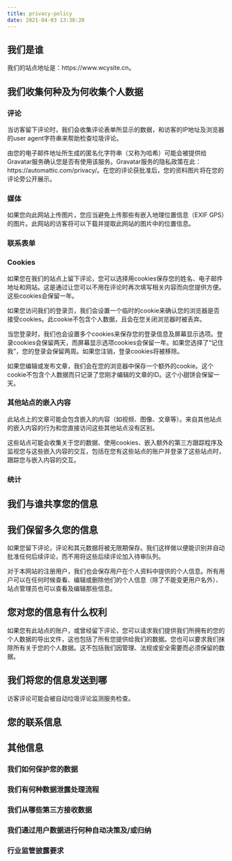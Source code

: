 ```yaml
---
title: privacy-policy
date: 2021-04-03 13:38:28
---
```

<!-- wp:heading --><h2>我们是谁</h2><!-- /wp:heading --><!-- wp:paragraph --><p>我们的站点地址是：https://www.wcysite.cn。</p><!-- /wp:paragraph --><!-- wp:heading --><h2>我们收集何种及为何收集个人数据</h2><!-- /wp:heading --><!-- wp:heading {"level":3} --><h3>评论</h3><!-- /wp:heading --><!-- wp:paragraph --><p>当访客留下评论时，我们会收集评论表单所显示的数据，和访客的IP地址及浏览器的user agent字符串来帮助检查垃圾评论。</p><!-- /wp:paragraph --><!-- wp:paragraph --><p>由您的电子邮件地址所生成的匿名化字符串（又称为哈希）可能会被提供给Gravatar服务确认您是否有使用该服务。Gravatar服务的隐私政策在此：https://automattic.com/privacy/。在您的评论获批准后，您的资料图片将在您的评论旁公开展示。</p><!-- /wp:paragraph --><!-- wp:heading {"level":3} --><h3>媒体</h3><!-- /wp:heading --><!-- wp:paragraph --><p>如果您向此网站上传图片，您应当避免上传那些有嵌入地理位置信息（EXIF GPS）的图片。此网站的访客将可以下载并提取此网站的图片中的位置信息。</p><!-- /wp:paragraph --><!-- wp:heading {"level":3} --><h3>联系表单</h3><!-- /wp:heading --><!-- wp:heading {"level":3} --><h3>Cookies</h3><!-- /wp:heading --><!-- wp:paragraph --><p>如果您在我们的站点上留下评论，您可以选择用cookies保存您的姓名、电子邮件地址和网站。这是通过让您可以不用在评论时再次填写相关内容而向您提供方便。这些cookies会保留一年。</p><!-- /wp:paragraph --><!-- wp:paragraph --><p>如果您访问我们的登录页，我们会设置一个临时的cookie来确认您的浏览器是否接受cookies。此cookie不包含个人数据，且会在您关闭浏览器时被丢弃。</p><!-- /wp:paragraph --><!-- wp:paragraph --><p>当您登录时，我们也会设置多个cookies来保存您的登录信息及屏幕显示选项。登录cookies会保留两天，而屏幕显示选项cookies会保留一年。如果您选择了“记住我”，您的登录会保留两周。如果您注销，登录cookies将被移除。</p><!-- /wp:paragraph --><!-- wp:paragraph --><p>如果您编辑或发布文章，我们会在您的浏览器中保存一个额外的cookie。这个cookie不包含个人数据而只记录了您刚才编辑的文章的ID。这个小甜饼会保留一天。</p><!-- /wp:paragraph --><!-- wp:heading {"level":3} --><h3>其他站点的嵌入内容</h3><!-- /wp:heading --><!-- wp:paragraph --><p>此站点上的文章可能会包含嵌入的内容（如视频、图像、文章等）。来自其他站点的嵌入内容的行为和您直接访问这些其他站点没有区别。</p><!-- /wp:paragraph --><!-- wp:paragraph --><p>这些站点可能会收集关于您的数据、使用cookies、嵌入额外的第三方跟踪程序及监视您与这些嵌入内容的交互，包括在您有这些站点的账户并登录了这些站点时，跟踪您与嵌入内容的交互。</p><!-- /wp:paragraph --><!-- wp:heading {"level":3} --><h3>统计</h3><!-- /wp:heading --><!-- wp:heading --><h2>我们与谁共享您的信息</h2><!-- /wp:heading --><!-- wp:heading --><h2>我们保留多久您的信息</h2><!-- /wp:heading --><!-- wp:paragraph --><p>如果您留下评论，评论和其元数据将被无限期保存。我们这样做以便能识别并自动批准任何后续评论，而不用将这些后续评论加入待审队列。</p><!-- /wp:paragraph --><!-- wp:paragraph --><p>对于本网站的注册用户，我们也会保存用户在个人资料中提供的个人信息。所有用户可以在任何时候查看、编辑或删除他们的个人信息（除了不能变更用户名外）、站点管理员也可以查看及编辑那些信息。</p><!-- /wp:paragraph --><!-- wp:heading --><h2>您对您的信息有什么权利</h2><!-- /wp:heading --><!-- wp:paragraph --><p>如果您有此站点的账户，或曾经留下评论，您可以请求我们提供我们所拥有的您的个人数据的导出文件，这也包括了所有您提供给我们的数据。您也可以要求我们抹除所有关于您的个人数据。这不包括我们因管理、法规或安全需要而必须保留的数据。</p><!-- /wp:paragraph --><!-- wp:heading --><h2>我们将您的信息发送到哪</h2><!-- /wp:heading --><!-- wp:paragraph --><p>访客评论可能会被自动垃圾评论监测服务检查。</p><!-- /wp:paragraph --><!-- wp:heading --><h2>您的联系信息</h2><!-- /wp:heading --><!-- wp:heading --><h2>其他信息</h2><!-- /wp:heading --><!-- wp:heading {"level":3} --><h3>我们如何保护您的数据</h3><!-- /wp:heading --><!-- wp:heading {"level":3} --><h3>我们有何种数据泄露处理流程</h3><!-- /wp:heading --><!-- wp:heading {"level":3} --><h3>我们从哪些第三方接收数据</h3><!-- /wp:heading --><!-- wp:heading {"level":3} --><h3>我们通过用户数据进行何种自动决策及/或归纳</h3><!-- /wp:heading --><!-- wp:heading {"level":3} --><h3>行业监管披露要求</h3><!-- /wp:heading -->